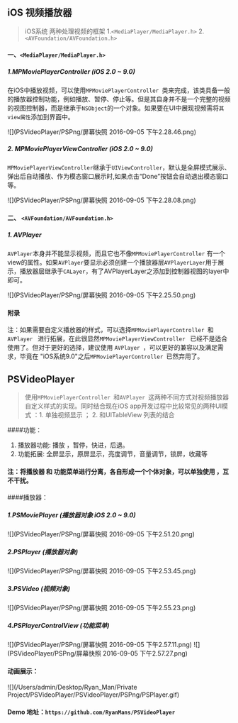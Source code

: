 ## iOS 视频播放器

> iOS系统 两种处理视频的框架 1.`<MediaPlayer/MediaPlayer.h>` 2.`<AVFoundation/AVFoundation.h>`

#### 一、`<MediaPlayer/MediaPlayer.h>`

##### 1.MPMoviePlayerController  (iOS 2.0 ~ 9.0)

  在iOS中播放视频，可以使用`MPMoviePlayerController `类来完成，该类具备一般的播放器控制功能，例如播放、暂停、停止等。但是其自身并不是一个完整的视频的视图控制器，而是继承于`NSObject`的一个对象。如果要在UI中展现视频需将`其view属性`添加到界面中。
 
 ![](PSVideoPlayer/PSPng/屏幕快照 2016-09-05 下午2.28.46.png)
 
##### 2. MPMoviePlayerViewController  (iOS 2.0 ~ 9.0)
  
  `MPMoviePlayerViewController`继承于`UIViewController`，默认是全屏模式展示、弹出后自动播放、作为模态窗口展示时,如果点击“Done”按钮会自动退出模态窗口等。
   
 ![](PSVideoPlayer/PSPng/屏幕快照 2016-09-05 下午2.28.08.png)
  
#### 二、 `<AVFoundation/AVFoundation.h>`
 
##### 1. AVPlayer

  `AVPlayer`本身并不能显示视频，而且它也不像`MPMoviePlayerController` 有一个view的属性。如果`AVPlayer`要显示必须创建一个播放器层`AVPlayerLayer`用于展示，播放器层继承于`CALayer`，有了AVPlayerLayer之添加到控制器视图的layer中即可。
  
![](PSVideoPlayer/PSPng/屏幕快照 2016-09-05 下午2.25.50.png)
 
#### 附录

注：如果需要自定义播放器的样式，可以选择`MPMoviePlayerController `和`AVPlayer ` 进行拓展，在此很显然`MPMoviePlayerViewController ` 已经不是适合使用了。但对于更好的选择，建议使用 `AVPlayer `，可以更好的兼容以及满足需求，毕竟在 "iOS系统9.0"之后`MPMoviePlayerController `已然弃用了。


##  PSVideoPlayer 

> 使用`MPMoviePlayerController `和`AVPlayer `这两种不同方式对视频播放器自定义样式的实现。同时结合现在iOS app开发过程中比较常见的两种UI模式 ：1. 单独视频显示 ； 2. 和UITableView 列表的结合

####功能：

1. 播放器功能: 播放 ，暂停，快进，后退。
2. 功能拓展: 全屏显示，原屏显示，亮度调节，音量调节，锁屏，收藏等

#### 注：将播放器 和 功能菜单进行分离，各自形成一个个体对象，可以单独使用 ，互不干扰。

####播放器：

##### 1.PSMoviePlayer  (播放器对象 iOS 2.0 ~ 9.0)

![](PSVideoPlayer/PSPng/屏幕快照 2016-09-05 下午2.51.20.png)

##### 2.PSPlayer (播放器对象)

![](PSVideoPlayer/PSPng/屏幕快照 2016-09-05 下午2.53.45.png)

##### 3.PSVideo (视频对象) 
![](PSVideoPlayer/PSPng/屏幕快照 2016-09-05 下午2.55.23.png)

##### 4.PSPlayerControlView (功能菜单) 
![](PSVideoPlayer/PSPng/屏幕快照 2016-09-05 下午2.57.11.png)
![](PSVideoPlayer/PSPng/屏幕快照 2016-09-05 下午2.57.27.png)

#### 动画展示：
![](/Users/admin/Desktop/Ryan_Man/Private Project/PSVideoPlayer/PSVideoPlayer/PSPng/PSPlayer.gif)

#### Demo 地址：`https://github.com/RyanMans/PSVideoPlayer`
